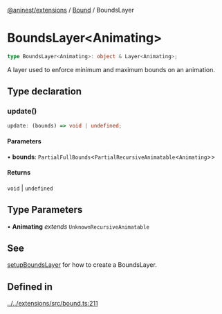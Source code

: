 [@aninest/extensions](../../index.md) / [Bound](../index.md) / BoundsLayer

# BoundsLayer\<Animating\>

```ts
type BoundsLayer<Animating>: object & Layer<Animating>;
```

A layer used to enforce minimum and maximum bounds on an animation.

## Type declaration

### update()

```ts
update: (bounds) => void | undefined;
```

#### Parameters

• **bounds**: `PartialFullBounds`\<`PartialRecursiveAnimatable`\<`Animating`\>\>

#### Returns

`void` \| `undefined`

## Type Parameters

• **Animating** *extends* `UnknownRecursiveAnimatable`

## See

[setupBoundsLayer](../functions/setupBoundsLayer.md) for how to create a BoundsLayer.

## Defined in

[../../extensions/src/bound.ts:211](https://github.com/zphrs/aninest/blob/b669292333243ef725d764f354c403b2c4bde014/extensions/src/bound.ts#L211)

